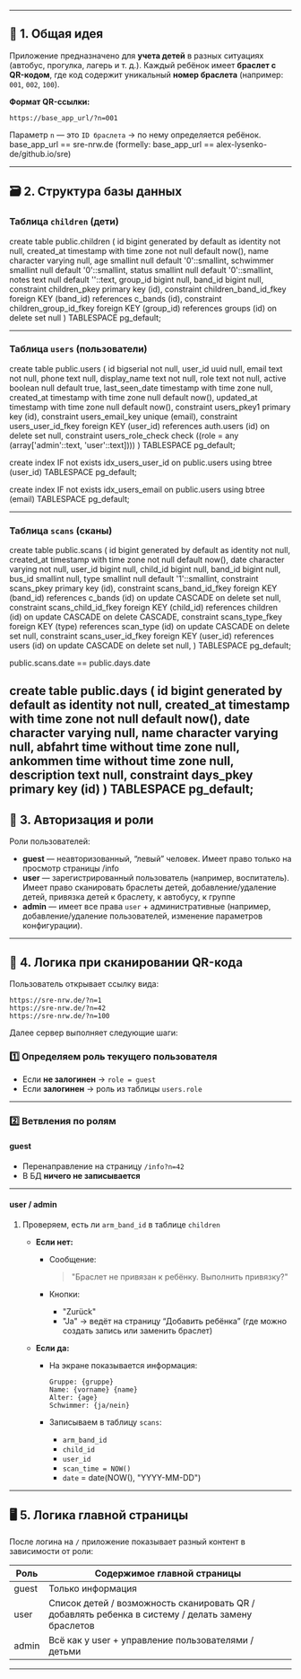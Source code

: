 
---

## 🧩 1. Общая идея

Приложение предназначено для **учета детей** в разных ситуациях (автобус, прогулка, лагерь и т. д.).
Каждый ребёнок имеет **браслет с QR-кодом**, где код содержит уникальный **номер браслета** (например: `001`, `002`, `100`).

**Формат QR-ссылки:**

```
https://base_app_url/?n=001
```

Параметр `n` — это `ID браслета` → по нему определяется ребёнок.
base_app_url == sre-nrw.de
(formelly: base_app_url == alex-lysenko-de/github.io/sre)


---

## 🗃️ 2. Структура базы данных

### Таблица `children` (дети)

create table public.children (
  id bigint generated by default as identity not null,
  created_at timestamp with time zone not null default now(),
  name character varying null,
  age smallint null default '0'::smallint,
  schwimmer smallint null default '0'::smallint,
  status smallint null default '0'::smallint,
  notes text null default ''::text,
  group_id bigint null,
  band_id bigint null,
  constraint children_pkey primary key (id),
  constraint children_band_id_fkey foreign KEY (band_id) references c_bands (id),
  constraint children_group_id_fkey foreign KEY (group_id) references groups (id) on delete set null
) TABLESPACE pg_default;


---

### Таблица `users` (пользователи)
create table public.users (
  id bigserial not null,
  user_id uuid null,
  email text not null,
  phone text null,
  display_name text not null,
  role text not null,
  active boolean null default true,
  last_seen_date timestamp with time zone null,
  created_at timestamp with time zone null default now(),
  updated_at timestamp with time zone null default now(),
  constraint users_pkey1 primary key (id),
  constraint users_email_key unique (email),
  constraint users_user_id_fkey foreign KEY (user_id) references auth.users (id) on delete set null,
  constraint users_role_check check ((role = any (array['admin'::text, 'user'::text])))
) TABLESPACE pg_default;

create index IF not exists idx_users_user_id on public.users using btree (user_id) TABLESPACE pg_default;

create index IF not exists idx_users_email on public.users using btree (email) TABLESPACE pg_default;




---

### Таблица `scans` (сканы)

create table public.scans (
  id bigint generated by default as identity not null,
  created_at timestamp with time zone not null default now(),
  date character varying not null,
  user_id bigint null,
  child_id bigint null,
  band_id bigint null,
  bus_id smallint null,
  type smallint null default '1'::smallint,
  constraint scans_pkey primary key (id),
  constraint scans_band_id_fkey foreign KEY (band_id) references c_bands (id) on update CASCADE on delete set null,
  constraint scans_child_id_fkey foreign KEY (child_id) references children (id) on update CASCADE on delete CASCADE,
  constraint scans_type_fkey foreign KEY (type) references scan_type (id) on update CASCADE on delete set null,
  constraint scans_user_id_fkey foreign KEY (user_id) references users (id) on update CASCADE on delete set null,
) TABLESPACE pg_default;


public.scans.date == public.days.date

create table public.days (
  id bigint generated by default as identity not null,
  created_at timestamp with time zone not null default now(),
  date character varying null,
  name character varying null,
  abfahrt time without time zone null,
  ankommen time without time zone null,
  description text null,
  constraint days_pkey primary key (id)
) TABLESPACE pg_default;
---

## 🔐 3. Авторизация и роли

Роли пользователей:

* **guest** — неавторизованный, “левый” человек. Имеет право только на просмотр страницы /info
* **user** — зарегистрированный пользователь (например, воспитатель). Имеет право сканировать браслеты детей, добавление/удаление детей, привязка детей к браслету, к автобусу, к группе
* **admin** — имеет все права `user` + административные (например, добавление/удаление пользователей, изменение параметров конфигурации).

---

## 🧭 4. Логика при сканировании QR-кода

Пользователь открывает ссылку вида:

```
https://sre-nrw.de/?n=1
https://sre-nrw.de/?n=42
https://sre-nrw.de/?n=100
```

Далее сервер выполняет следующие шаги:

### 1️⃣ Определяем роль текущего пользователя

* Если **не залогинен** → `role = guest`
* Если **залогинен** → роль из таблицы `users.role`

---

### 2️⃣ Ветвления по ролям

#### **guest**

* Перенаправление на страницу `/info?n=42`
* В БД **ничего не записывается**

---

#### **user / admin**

1. Проверяем, есть ли `arm_band_id` в таблице `children`

   * **Если нет:**

     * Сообщение:

       > "Браслет не привязан к ребёнку. Выполнить привязку?"
     * Кнопки:

       * "Zurück"
       * "Ja" → ведёт на страницу “Добавить ребёнка”
         (где можно создать запись или заменить браслет)
   * **Если да:**

     * На экране показывается информация:

       ```
       Gruppe: {gruppe}
       Name: {vorname} {name}
	   Alter: {age}
       Schwimmer: {ja/nein}
	   
       ```
     * Записываем в таблицу `scans`:

       * `arm_band_id`
       * `child_id`
       * `user_id`
       * `scan_time = NOW()`
	   * `date` = date(NOW(), "YYYY-MM-DD")

---

## 🖥️ 5. Логика главной страницы

После логина на `/` приложение показывает разный контент в зависимости от роли:

| Роль  | Содержимое главной страницы                               |
| ----- | --------------------------------------------------------- |
| guest | Только информация 				                        |
| user  | Список детей / возможность сканировать QR /добавлять ребенка в систему / делать замену браслетов
| admin | Всё как у user + управление пользователями / детьми       |

---

